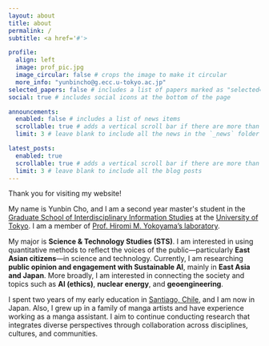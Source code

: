 ```yaml
---
layout: about
title: about
permalink: /
subtitle: <a href='#'>

profile:
  align: left
  image: prof_pic.jpg
  image_circular: false # crops the image to make it circular
  more_info: "yunbincho@g.ecc.u-tokyo.ac.jp"
selected_papers: false # includes a list of papers marked as "selected={true}"
social: true # includes social icons at the bottom of the page

announcements:
  enabled: false # includes a list of news items
  scrollable: true # adds a vertical scroll bar if there are more than 3 news items
  limit: 3 # leave blank to include all the news in the `_news` folder

latest_posts:
  enabled: true
  scrollable: true # adds a vertical scroll bar if there are more than 3 new posts items
  limit: 3 # leave blank to include all the blog posts
---
```


Thank you for visiting my website!

My name is Yunbin Cho, and I am a second year master's student in the [Graduate School of Interdisciplinary Information Studies](https://www.iii.u-tokyo.ac.jp/) at the [University of Tokyo](https://www.u-tokyo.ac.jp/en/). I am a member of [Prof. Hiromi M. Yokoyama’s laboratory](https://member.ipmu.jp/hiromi.yokoyama/en/index.html).

My major is **Science & Technology Studies (STS)**. I am interested in using quantitative methods to reflect the voices of the public—particularly **East Asian citizens**—in science and technology. Currently, I am researching **public opinion and engagement with Sustainable AI**, mainly in **East Asia and Japan**. More broadly, I am interested in connecting the society and topics such as **AI (ethics)**, **nuclear energy**, and **geoengineering**.

I spent two years of my early education in [Santiago, Chile](https://www.academiahumanidades.cl/), and I am now in Japan. Also, I grew up in a family of manga artists and have experience working as a manga assistant. I aim to continue conducting research that integrates diverse perspectives through collaboration across disciplines, cultures, and communities.
